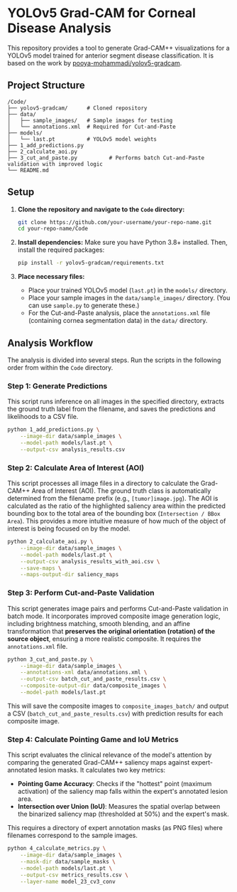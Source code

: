 # YOLOv5 Grad-CAM for Corneal Disease Analysis

This repository provides a tool to generate Grad-CAM++ visualizations for a YOLOv5 model trained for anterior segment disease classification. It is based on the work by [pooya-mohammadi/yolov5-gradcam](https://github.com/pooya-mohammadi/yolov5-gradcam).

## Project Structure

```
/Code/
├── yolov5-gradcam/      # Cloned repository
├── data/
│   ├── sample_images/   # Sample images for testing
│   └── annotations.xml  # Required for Cut-and-Paste
├── models/
│   └── last.pt          # YOLOv5 model weights
├── 1_add_predictions.py
├── 2_calculate_aoi.py
├── 3_cut_and_paste.py          # Performs batch Cut-and-Paste validation with improved logic
└── README.md
```

## Setup

1.  **Clone the repository and navigate to the `Code` directory:**
    ```bash
    git clone https://github.com/your-username/your-repo-name.git
    cd your-repo-name/Code
    ```

2.  **Install dependencies:**
    Make sure you have Python 3.8+ installed. Then, install the required packages:
    ```bash
    pip install -r yolov5-gradcam/requirements.txt
    ```

3.  **Place necessary files:**
    *   Place your trained YOLOv5 model (`last.pt`) in the `models/` directory.
    *   Place your sample images in the `data/sample_images/` directory. (You can use `sample.py` to generate these.)
    *   For the Cut-and-Paste analysis, place the `annotations.xml` file (containing cornea segmentation data) in the `data/` directory.

## Analysis Workflow

The analysis is divided into several steps. Run the scripts in the following order from within the `Code` directory.

### Step 1: Generate Predictions

This script runs inference on all images in the specified directory, extracts the ground truth label from the filename, and saves the predictions and likelihoods to a CSV file.

```bash
python 1_add_predictions.py \
    --image-dir data/sample_images \
    --model-path models/last.pt \
    --output-csv analysis_results.csv
```

### Step 2: Calculate Area of Interest (AOI)

This script processes all image files in a directory to calculate the Grad-CAM++ Area of Interest (AOI). The ground truth class is automatically determined from the filename prefix (e.g., `[tumor]image.jpg`). The AOI is calculated as the ratio of the highlighted saliency area within the predicted bounding box to the total area of the bounding box (`Intersection / BBox Area`). This provides a more intuitive measure of how much of the object of interest is being focused on by the model.

```bash
python 2_calculate_aoi.py \
    --image-dir data/sample_images \
    --model-path models/last.pt \
    --output-csv analysis_results_with_aoi.csv \
    --save-maps \
    --maps-output-dir saliency_maps
```

### Step 3: Perform Cut-and-Paste Validation

This script generates image pairs and performs Cut-and-Paste validation in batch mode. It incorporates improved composite image generation logic, including brightness matching, smooth blending, and an affine transformation that **preserves the original orientation (rotation) of the source object**, ensuring a more realistic composite. It requires the `annotations.xml` file.


```bash
python 3_cut_and_paste.py \
    --image-dir data/sample_images \
    --annotations-xml data/annotations.xml \
    --output-csv batch_cut_and_paste_results.csv \
    --composite-output-dir data/composite_images \
    --model-path models/last.pt
```

This will save the composite images to `composite_images_batch/` and output a CSV (`batch_cut_and_paste_results.csv`) with prediction results for each composite image.


### Step 4: Calculate Pointing Game and IoU Metrics

This script evaluates the clinical relevance of the model's attention by comparing the generated Grad-CAM++ saliency maps against expert-annotated lesion masks. It calculates two key metrics:

*   **Pointing Game Accuracy**: Checks if the "hottest" point (maximum activation) of the saliency map falls within the expert's annotated lesion area.
*   **Intersection over Union (IoU)**: Measures the spatial overlap between the binarized saliency map (thresholded at 50%) and the expert's mask.

This requires a directory of expert annotation masks (as PNG files) where filenames correspond to the sample images.

```bash
python 4_calculate_metrics.py \
    --image-dir data/sample_images \
    --mask-dir data/sample_masks \
    --model-path models/last.pt \
    --output-csv metrics_results.csv \
    --layer-name model_23_cv3_conv
```


